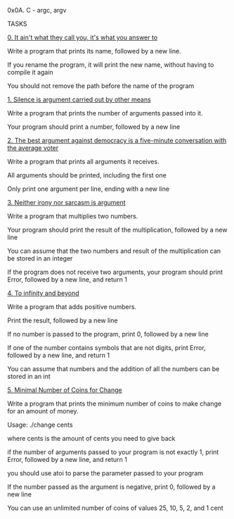 0x0A.
C - argc, argv

TASKS






[0. It ain't what they call you, it's what you answer to](0-whatsmyname.c)






Write a program that prints its name, followed by a new line.






If you rename the program, it will print the new name, without having to compile it again



You should not remove the path before the name of the program






[1. Silence is argument carried out by other means](1-args.c)






Write a program that prints the number of arguments passed into it.






Your program should print a number, followed by a new line









[2. The best argument against democracy is a five-minute conversation with the average voter](2-args.c)






Write a program that prints all arguments it receives.






All arguments should be printed, including the first one



Only print one argument per line, ending with a new line






[3. Neither irony nor sarcasm is argument](3-mul.c)






Write a program that multiplies two numbers.






Your program should print the result of the multiplication, followed by a new line



You can assume that the two numbers and result of the multiplication can be stored in an integer



If the program does not receive two arguments, your program should print Error, followed by a new line, and return 1






[4. To infinity and beyond](4-add.c)






Write a program that adds positive numbers.






Print the result, followed by a new line



If no number is passed to the program, print 0, followed by a new line



If one of the number contains symbols that are not digits, print Error, followed by a new line, and return 1



You can assume that numbers and the addition of all the numbers can be stored in an int






[5. Minimal Number of Coins for Change](100-change.c)






Write a program that prints the minimum number of coins to make change for an amount of money.






Usage: ./change cents



where cents is the amount of cents you need to give back



if the number of arguments passed to your program is not exactly 1, print Error, followed by a new line, and return 1



you should use atoi to parse the parameter passed to your program



If the number passed as the argument is negative, print 0, followed by a new line



You can use an unlimited number of coins of values 25, 10, 5, 2, and 1 cent


